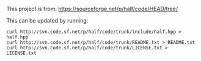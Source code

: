 This project is from: https://sourceforge.net/p/half/code/HEAD/tree/

This can be updated by running:
```shell
curl http://svn.code.sf.net/p/half/code/trunk/include/half.hpp > half.hpp
curl http://svn.code.sf.net/p/half/code/trunk/README.txt > README.txt
curl http://svn.code.sf.net/p/half/code/trunk/LICENSE.txt > LICENSE.txt
```